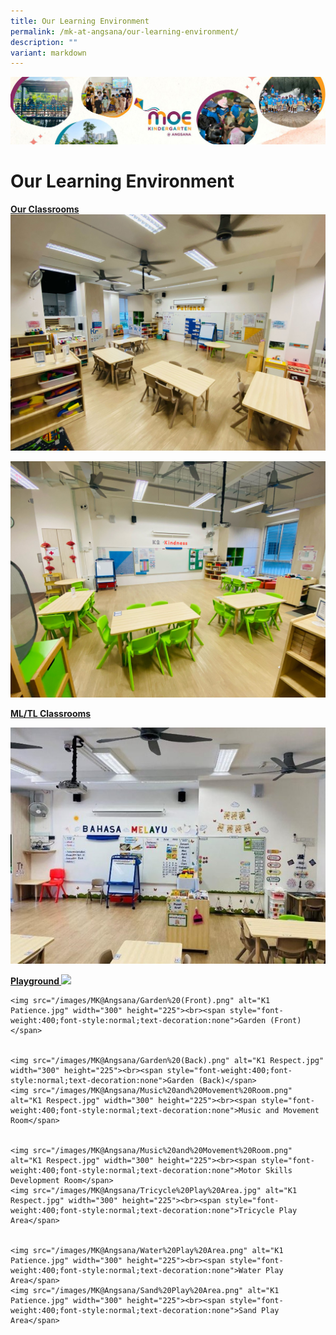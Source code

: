 ```yaml
---
title: Our Learning Environment
permalink: /mk-at-angsana/our-learning-environment/
description: ""
variant: markdown
---
```

![](/images/MK-Angsana.jpg)

Our Learning Environment
========================


	
<b><u> Our Classrooms </u></b>
![](/images/MK@Angsana/K1%20Patience%20resized.jpg)

![](/images/MK@Angsana/K2%20Kindness%20resized.jpg)
	
<b><u> ML/TL Classrooms </u></b>

![](/images/MK@Angsana/ML%20TL%20Classroom.jpg)

<b><u> Playground </u></b>
![](images/MK@Angsana/Playground.png)

    <img src="/images/MK@Angsana/Garden%20(Front).png" alt="K1 Patience.jpg" width="300" height="225"><br><span style="font-weight:400;font-style:normal;text-decoration:none">Garden (Front)</span>
  
  
    <img src="/images/MK@Angsana/Garden%20(Back).png" alt="K1 Respect.jpg" width="300" height="225"><br><span style="font-weight:400;font-style:normal;text-decoration:none">Garden (Back)</span>
    <img src="/images/MK@Angsana/Music%20and%20Movement%20Room.png" alt="K1 Respect.jpg" width="300" height="225"><br><span style="font-weight:400;font-style:normal;text-decoration:none">Music and Movement Room</span>
  
  
    <img src="/images/MK@Angsana/Music%20and%20Movement%20Room.png" alt="K1 Respect.jpg" width="300" height="225"><br><span style="font-weight:400;font-style:normal;text-decoration:none">Motor Skills Development Room</span>
    <img src="/images/MK@Angsana/Tricycle%20Play%20Area.jpg" alt="K1 Respect.jpg" width="300" height="225"><br><span style="font-weight:400;font-style:normal;text-decoration:none">Tricycle Play Area</span>
  
  
    <img src="/images/MK@Angsana/Water%20Play%20Area.png" alt="K1 Patience.jpg" width="300" height="225"><br><span style="font-weight:400;font-style:normal;text-decoration:none">Water Play Area</span>
    <img src="/images/MK@Angsana/Sand%20Play%20Area.png" alt="K1 Patience.jpg" width="300" height="225"><br><span style="font-weight:400;font-style:normal;text-decoration:none">Sand Play Area</span>
  


